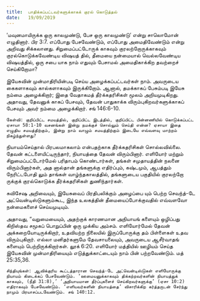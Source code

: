 ```yaml
---
title:  பாதிக்கப்பட்டவர்களுக்காகக் குரல் கொடுத்தல்
date:   19/09/2019
---
```


‘மவுனமாயிருக்க ஒரு காலமுண்டு, பேச ஒரு காலமுண்டு’ என்று சாலொமோன் எழுதினார். பிர 3:7. எப்போது பேசவேண்டும், எப்போது அமைதிவேண்டும் என்று அறிவது சிக்கலானது. சிறுமைப்பட்டோருக் காகவும் குரலற்றோருக்காகவும் குரல்கொடுக்கவேண்டிய விஷயத் தில், தீமையை நன்மையால் வெல்லவேண்டிய விஷயத்தில், ஒரு சபை யாக நாம் எதுவும் பேசாமல் அமைதிகாக்கிற தவற்றைச் செய்கிறோமா?

இயேசுவின் முன்மாதிரியின்படி செய்ய அழைக்கப்பட்டவர்கள் நாம். அவருடைய கைகளாகவும் கால்களாகவும் இருக்கிறோம். ஆனால், தமக்காகப் பேசும்படி இயேசு நம்மை அழைக்கிறார்; இதை வேதாகமத் தீர்க்கதரிசிகள் மூலம் அறியமுடிகிறது. அதாவது, தேவனுக் காகப் பேசவும், தேவன் பாதுகாக்க விரும்புகிறவர்களுக்காகப் பேசவும் அவர் நம்மை அழைக்கிறார். சங் 146:6-10.

`கேள்வி: குறிப்பிட்ட சமயத்தில், குறிப்பிட்ட இடத்தில், குறிப்பிட்ட பின்னணியில் கொடுக்கப்பட்ட ஏசாயா 58:1-10 வசனங்கள் இன்று நமக்குச் சொல்லும் செய்தி என்ன? ஏசாயா இதை எழுதிய சமயத்திற்கும், இன்று நாம் வாழும் சமயத்திற்கும் இடையே எவ்வளவு மாற்றம் நிகழ்ந்துள்ளது?`

நியாயம்செய்தால் பிரபலமாகலாம் என்பதற்காக தீர்க்கதரிசிகள் சொல்லவில்லை. தேவன் கட்டளையிட்டிருந்தார், நியாயத்தை தேவன் விரும்பினார். எளியோர் மற்றும் சிறுமைப்பட்டோர்மேல் பரிதாபம் கொண்டார்கள், தங்கள் சமுதாயத்தின் நலனை விரும்பினார்கள், அத னால்தான் தங்களுக்கு எதிர்ப்பும், கஷ்டமும், ஆபத்தும் நேரிட்டபோதி லும் தாங்கள் வாழ்ந்தகாலத்தில், தங்களுடைய பகுதியில் குரலற்றோ ருக்குக் குரல்கொடுக்க தீர்க்கதரிசிகள் துணிந்தார்கள்.

சுவிசேஷ அறிவையும், இயேசுவைப் பிரதிபலிக்கும் அழைப்பை யும் பெற்ற செவந்த்-டே அட்வென்டிஸ்டுகளும்கூட, இந்த உலகத்தின் தீமையைப்போக்குவதில் எவ்வளவோ நன்மைகளைச் செய்யமுடியும்.

அதாவது, “வறுமையையும், அதற்குக் காரணமான அநியாயங் களையும் ஒழிப்பது கிறிஸ்தவ சமூகப் பொறுப்பின் ஒரு முக்கிய அம்சம். எளியோர்மேல் தேவன் அக்கறையோடிருக்கிறார், உதவியற்ற நிலையில் இருப்போருக்கு தம் பிள்ளைகள் உதவ விரும்புகிறார். எல்லா மனிதர்களுமே தேவசாயலையும், அவருடைய ஆசீர்வாதங் களையும் பெற்றிருக்கிறார்கள். லூக் 6:20. எளியோர் மத்தியில் ஊழியம் செய்த இயேசுவின் முன்மாதிரியையும் எடுத்துக்காட்டையும் நாம் பின் பற்றவேண்டும். மத் 25:35,36.

`சிந்தியுங்கள்: ஆவிக்குரிய கூட்டத்தாரான செவந்த்-டே அட்வென்டிஸ்டுகள் எளியோருக்கு நியாயம் கிடைக்கப் பேசவேண்டும். ‘ஊமையனுக்காகவும் திக்கற்றவர்களின் நியாயத்துக் காகவும், (நீதி 31:8),’ ‘அநியாயமான தீர்ப்புகளைச் செய்கிறவர்களுக்கு’ (ஏசா 10:2) எதிராகவும் பேசவேண்டும். ‘எளியவர்களின் நியாயத்தை’ விசாரிக்கிற கர்த்தருடன் சேர்ந்து நாமும் பிரயாசப்படவேண்டும். சங் 140:12.`
